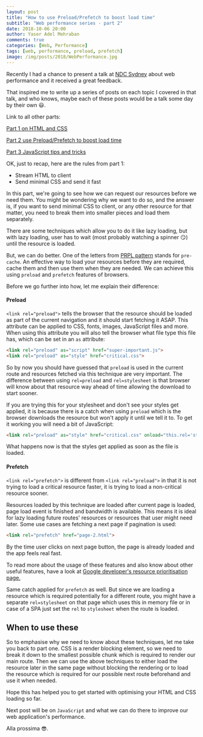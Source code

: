 ```yaml
---
layout: post
title: "How to use Preload/Prefetch to boost load time"
subtitle: "Web performance series - part 2"
date: 2018-10-06 20:00
author: Yaser Adel Mehraban
comments: true
categories: [Web, Performance]
tags: [web, performance, preload, prefetch]
image: /img/posts/2018/WebPerformance.jpg
---
```


Recently I had a chance to present a talk at [NDC Sydney](https://ndcsydney.com/talk/need-for-speed-8-performance-tuning-of-your-web-application/) about web performance and it received a great feedback.
<!--more-->
That inspired me to write up a series of posts on each topic I covered in that talk, and who knows, maybe each of these posts would be a talk some day by their own 😃.

Link to all other  parts:

[Part 1 on HTML and CSS](/2018/09/29/web-perf-1)

[Part 2 use Preload/Prefetch to boost load time](/2018/10/06/web-perf-2)

[Part 3 JavaScript tips and tricks](/2018/10/12/web-perf-3)

OK, just to recap, here are the rules from part 1:

* Stream HTML to client
* Send minimal CSS and send it fast

In this part, we're going to see how we can request our resources before we need them. You might be wondering why we want to do so, and the answer is, if you want to send minimal CSS to client, or any other resource for that matter, you need to break them into smaller pieces and load them separately.

There are some techniques which allow you to do it like lazy loading, but with lazy loading, user has to wait (most probably watching a spinner 😏) until the resource is loaded.

But, we can do better. One of the letters from [PRPL pattern](https://developers.google.com/web/fundamentals/performance/prpl-pattern/) stands for `pre-cache`. An effective way to load your resources before they are required, cache them and then use them when they are needed. We can achieve this using `preload` and `prefetch` features of browsers.

Before we go further into how, let me explain their difference:

#### Preload

`<link rel="preload">` tells the browser that the resource should be loaded as part of the current navigation and it should start fetching it ASAP. This attribute can be applied to CSS, fonts, images, JavaScript files and more. When using this attribute you will also tell the browser what file type this file has, which can be set in an `as` attribute:

```html
<link rel="preload" as="script" href="super-important.js">
<link rel="preload" as="style" href="critical.css">
```

So by now you should have guessed that `preload` is used in the current route and resources fetched via this technique are very important. The difference between using `rel=preload` and `rel=stylesheet` is that browser will know about that resource way ahead of time allowing the download to start sooner.

If you are trying this for your stylesheet and don't see your styles get applied, it is because there is a catch when using `preload` which is the browser downloads the resource but won't apply it until we tell it to. To get it working you will need a bit of JavaScript:

```html
<link rel="preload" as="style" href="critical.css" onload="this.rel='stylesheet'">
```

What happens now is that the styles get applied as soon as the file is loaded.

#### Prefetch

`<link rel="prefetch">` is different from `<link rel="preload">` in that it is not trying to load a critical resource faster, it is trying to load a non-critical resource sooner.

Resources loaded by this technique are loaded after current page is loaded, page load event is finished and bandwidth is available. This means it is ideal for lazy loading future routes' resources or resources that user might need later. Some use cases are fetching a next page if pagination is used:

```html
<link rel="prefetch" href="page-2.html">
```

By the time user clicks on next page button, the page is already loaded and the app feels real fast.

To read more about the usage of these features and also know about other useful features, have a look at [Google developer's resource prioritisation page.](https://developers.google.com/web/fundamentals/performance/resource-prioritization)

Same catch applied for `prefetch` as well. But since we are loading a resource which is required potentially for a different route, you might have a separate `rel=stylesheet` on that page which uses this in memory file or in case of a SPA just set the `rel` to `stylesheet` when the route is loaded.

## When to use these

So to emphasise why we need to know about these techniques, let me take you back to part one. CSS is a render blocking element, so we need to break it down to the smallest possible chunk which is required to render our main route. Then we can use the above techniques to either load the resource later in the same page without blocking the rendering or to load the resource which is required for our possible next route beforehand and use it when needed.

Hope this has helped you to get started with optimising your HTML and CSS loading so far.

Next post will be on `JavaScript` and what we can do there to improve our web application's performance.

Alla prossima 😎.